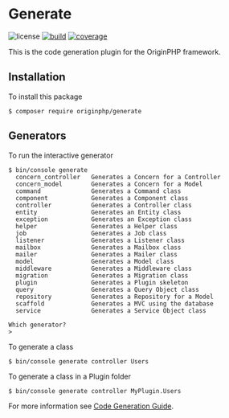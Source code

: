 # Generate

![license](https://img.shields.io/badge/license-MIT-brightGreen.svg)
[![build](https://github.com/originphp/generate/workflows/CI/badge.svg)](https://github.com/originphp/generate/actions)
[![coverage](https://coveralls.io/repos/github/originphp/generate/badge.svg?branch=master)](https://coveralls.io/github/originphp/generate?branch=master)

This is the code generation plugin for the OriginPHP framework.

## Installation

To install this package

```linux
$ composer require originphp/generate
```

## Generators

To run the interactive generator

```
$ bin/console generate
  concern_controller   Generates a Concern for a Controller
  concern_model        Generates a Concern for a Model
  command              Generates a Command class
  component            Generates a Component class
  controller           Generates a Controller class
  entity               Generates an Entity class
  exception            Generates an Exception class
  helper               Generates a Helper class
  job                  Generates a Job class
  listener             Generates a Listener class
  mailbox              Generates a Mailbox class
  mailer               Generates a Mailer class
  model                Generates a Model class
  middleware           Generates a Middleware class
  migration            Generates a Migration class
  plugin               Generates a Plugin skeleton
  query                Generates a Query Object class
  repository           Generates a Repository for a Model
  scaffold             Generates a MVC using the database
  service              Generates a Service Object class

Which generator?
> 

  ```


To generate a class
```linux
$ bin/console generate controller Users
```

To generate a class in a Plugin folder

```linux
$ bin/console generate controller MyPlugin.Users
```

For more information see [Code Generation Guide](https://www.originphp.com/docs/development/code-generation/).